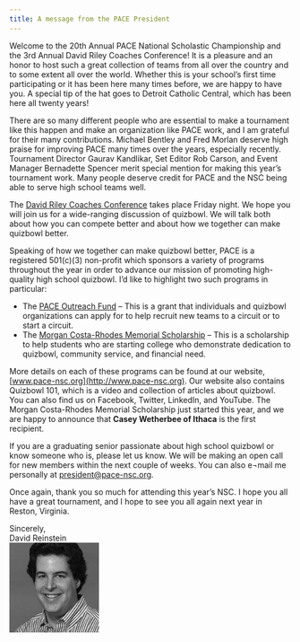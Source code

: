 ```yaml
---
title: A message from the PACE President
---
```


Welcome to the 20th Annual PACE National Scholastic Championship and the 3rd Annual David Riley Coaches Conference! It is a pleasure and an honor to host such a great collection of teams from all over the country and to some extent all over the world. Whether this is your school’s first time participating or it has been here many times before, we are happy to have you. A special tip of the hat goes to Detroit Catholic Central, which has been here all twenty years!

There are so many different people who are essential to make a tournament like this happen and make an organization like PACE work, and I am grateful for their many contributions. Michael Bentley and Fred Morlan deserve high praise for improving PACE many times over the years, especially recently. Tournament Director Gaurav Kandlikar, Set Editor Rob Carson, and Event Manager Bernadette Spencer merit special mention for making this year’s tournament work. Many
people deserve credit for PACE and the NSC being able to serve high school teams well.

The [David Riley Coaches Conference](http://www.pace-nsc.org/david-riley-coaches-conference/) takes place Friday night. We hope you will join us for a wide-ranging discussion of quizbowl. We will talk both about how you can compete better and about how we together can make quizbowl better.

Speaking of how we together can make quizbowl better, PACE is a registered 501(c)(3) non-profit which sponsors a variety of programs throughout the year in order to advance our mission of promoting high-quality high school quizbowl. I’d like to highlight two such programs in particular:
- The [PACE Outreach Fund](http://www.pace-nsc.org/pace-outreach-fund-2016-17/) – This is a grant that individuals and quizbowl organizations can apply for to help recruit new teams to a circuit or to start a circuit.
- The [Morgan Costa-Rhodes Memorial Scholarship](http://www.pace-nsc.org/2017-morgan-costa-rhodes-memorial-scholarship-winner/) – This is a scholarship to help students who are starting college who demonstrate dedication to quizbowl, community service, and financial need.

More details on each of these programs can be found at our website, [www.pace-nsc.org](http://www.pace-nsc.org). Our website also contains Quizbowl 101, which is a video and collection of articles about quizbowl. You can also find us on Facebook, Twitter, LinkedIn, and YouTube. The Morgan Costa-Rhodes Memorial Scholarship just started this year, and we are happy to announce that **Casey Wetherbee of Ithaca** is the first recipient.

If you are a graduating senior passionate about high school quizbowl or know someone who is, please let us know. We will be making an open call for new members within the next couple of weeks. You can also e¬mail me personally at <president@pace-nsc.org>.

Once again, thank you so much for attending this year’s NSC. I hope you all have a great tournament, and I hope to see you all again next year in Reston, Virginia.

Sincerely,  
David Reinstein   
![](images/ReinsteinPicture.jpg)


